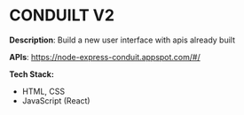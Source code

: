 # CONDUILT V2

**Description**: Build a new user interface with apis already built

**APIs**: https://node-express-conduit.appspot.com/#/

**Tech Stack:**

- HTML, CSS
- JavaScript (React)
